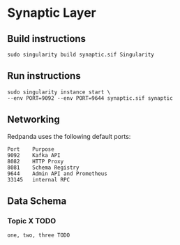 # Synaptic Layer

## Build instructions

```
sudo singularity build synaptic.sif Singularity
```

## Run instructions

```
sudo singularity instance start \
--env PORT=9092 --env PORT=9644 synaptic.sif synaptic
```

## Networking

Redpanda uses the following default ports:
```
Port	Purpose
9092	Kafka API
8082	HTTP Proxy
8081	Schema Registry
9644	Admin API and Prometheus
33145	internal RPC
```

## Data Schema

### Topic X TODO
```
one, two, three TODO
```